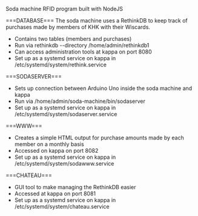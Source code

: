 Soda machine RFID program built with NodeJS

===DATABASE===
The soda machine uses a RethinkDB to keep track of purchases made by members
of KHK with their Wiscards.
- Contains two tables (members and purchases)
- Run via rethinkdb --directory /home/admin/rethinkdb1
- Can access administration tools at kappa on port 8080
- Set up as a systemd service on kappa in /etc/systemd/system/rethink.service

===SODASERVER===
- Sets up connection between Arduino Uno inside the soda machine and
  kappa
- Run via /home/admin/soda-machine/bin/sodaserver
- Set up as a systemd service on kappa in /etc/systemd/system/sodaserver.service

===WWW===
- Creates a simple HTML output for purchase amounts made by each member on a
  monthly basis
- Accessed on kappa on port 8082
- Set up as a systemd service on kappa in /etc/systemd/system/sodawww.service

===CHATEAU===
- GUI tool to make managing the RethinkDB easier
- Accessed at kappa on port 8081
- Set up as a systemd service on kappa in /etc/systemd/system/chateau.service

